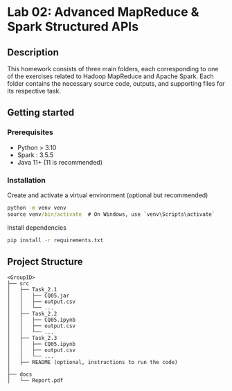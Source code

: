 # Lab 02: Advanced MapReduce & Spark Structured APIs

## Description
This homework consists of three main folders, each corresponding to one of the exercises related to Hadoop MapReduce and Apache Spark. Each folder contains the necessary source code, outputs, and supporting files for its respective task.

## Getting started

### Prerequisites
- Python > 3.10
- Spark : 3.5.5 
- Java 11+ (11 is recommended)
### Installation

Create and activate a virtual environment (optional but recommended)
```cmd
python -m venv venv
source venv/bin/activate  # On Windows, use `venv\Scripts\activate`
```
Install dependencies
```cmd
pip install -r requirements.txt
```
## Project Structure 

```
<GroupID>
├── src
│   ├── Task_2.1
│   │   ├── CQ05.jar
│   │   ├── output.csv
│   │   └── ...
│   ├── Task_2.2
│   │   ├── CQ05.ipynb
│   │   ├── output.csv
│   │   └── ...
│   ├── Task_2.3
│   │   ├── CQ05.ipynb
│   │   ├── output.csv
│   │   └── ...
│   ├── README (optional, instructions to run the code)
│
├── docs
│   └── Report.pdf
```
 